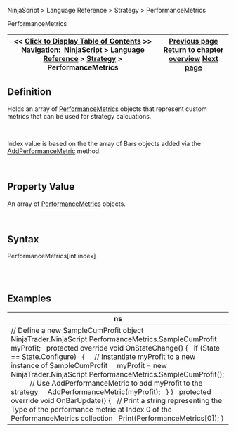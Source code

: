 ﻿


NinjaScript \> Language Reference \> Strategy \> PerformanceMetrics






















PerformanceMetrics







| \<\< [Click to Display Table of Contents](strategy_performancemetrics.md) \>\> **Navigation:**     [NinjaScript](ninjascript.md) \> [Language Reference](language_reference_wip.md) \> [Strategy](strategy.md) \> PerformanceMetrics | [Previous page](orderfillresolutionvalue.md) [Return to chapter overview](strategy.md) [Next page](strategy_plots.md) |
| --- | --- |











## Definition


Holds an array of [PerformanceMetrics](performancemetrics.md) objects that represent custom metrics that can be used for strategy calcuations.


 


Index value is based on the the array of Bars objects added via the [AddPerformanceMetric](addperformancemetric.md) method. 


 


## Property Value


An array of [PerformanceMetrics](performancemetrics.md) objects.


 


## Syntax
PerformanceMetrics\[int index]


## 


 


## Examples




| ns |
| --- |
| // Define a new SampleCumProfit object NinjaTrader.NinjaScript.PerformanceMetrics.SampleCumProfit myProfit;   protected override void OnStateChange() {    if (State \=\= State.Configure)    {      // Instantiate myProfit to a new instance of SampleCumProfit      myProfit \= new NinjaTrader.NinjaScript.PerformanceMetrics.SampleCumProfit();             // Use AddPerformanceMetric to add myProfit to the strategy      AddPerformanceMetric(myProfit);    } }   protected override void OnBarUpdate() {    // Print a string representing the Type of the performance metric at Index 0 of the PerformanceMetrics collection    Print(PerformanceMetrics\[0]); } |









